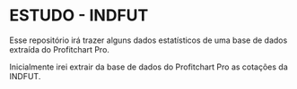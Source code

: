 # ESTUDO - INDFUT
Esse repositório irá trazer alguns dados estatísticos de uma base de dados extraída do Profitchart Pro.


Inicialmente irei extrair da base de dados do Profitchart Pro as cotações da INDFUT.
